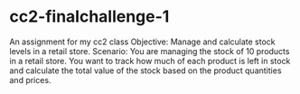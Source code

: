 # cc2-finalchallenge-1

An assignment for my cc2 class
Objective: Manage and calculate stock levels in a retail store.
Scenario: You are managing the stock of 10 products in a retail store. You want to track how much of each product is left in stock and calculate the total value of the stock based on the product quantities and prices.
